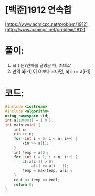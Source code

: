 # [백준]1912 연속합


[https://www.acmicpc.net/problem/1912](http://www.acmicpc.net/problem/1912)

# **풀이:**
1. a[i] 는 i번째를 골랐을 때, 최대값
2. 만약 a[i-1] 이 0 보다 크다면, a[i] += a[i-1]

# **코드:**

```C++
#include <iostream>
#include <algorithm>
using namespace std;
int a[100001] = { 0 };
int main(void) {
	int n;
	cin >> n;
	for (int i = 0; i < n; i++) {
		cin >> a[i];
	}
	int temp = a[0];
	for (int i = 1; i < n; i++) {
		if(a[i-1] > 0)
			a[i] += a[i - 1];
		temp = max(temp, a[i]);
	}
	cout << temp << endl;
	return 0;
}
```


